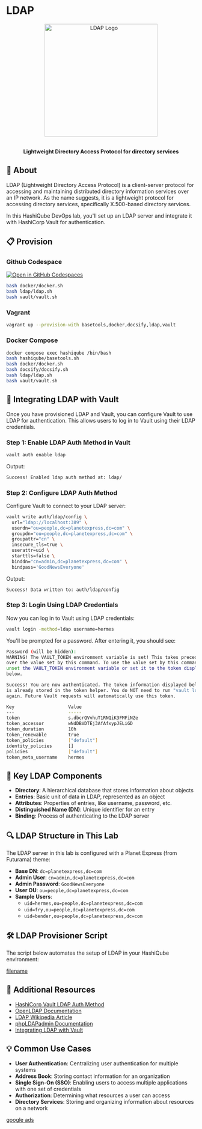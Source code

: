 # LDAP

<div align="center">
  <img src="images/ldap-logo.png" alt="LDAP Logo" width="300px">
  <br><br>
  <p><strong>Lightweight Directory Access Protocol for directory services</strong></p>
</div>

## 🚀 About

LDAP (Lightweight Directory Access Protocol) is a client-server protocol for accessing and maintaining distributed directory information services over an IP network. As the name suggests, it is a lightweight protocol for accessing directory services, specifically X.500-based directory services.

In this HashiQube DevOps lab, you'll set up an LDAP server and integrate it with HashiCorp Vault for authentication.

## 📋 Provision

<!-- tabs:start -->

### **Github Codespace**

[![Open in GitHub Codespaces](https://github.com/codespaces/badge.svg)](https://codespaces.new/star3am/hashiqube?quickstart=1)

```bash
bash docker/docker.sh
bash ldap/ldap.sh
bash vault/vault.sh
```

### **Vagrant**

```bash
vagrant up --provision-with basetools,docker,docsify,ldap,vault
```

### **Docker Compose**

```bash
docker compose exec hashiqube /bin/bash
bash hashiqube/basetools.sh
bash docker/docker.sh
bash docsify/docsify.sh
bash ldap/ldap.sh
bash vault/vault.sh
```

<!-- tabs:end -->

## 🔐 Integrating LDAP with Vault

Once you have provisioned LDAP and Vault, you can configure Vault to use LDAP for authentication. This allows users to log in to Vault using their LDAP credentials.

### Step 1: Enable LDAP Auth Method in Vault

```bash
vault auth enable ldap
```

Output:

```bash
Success! Enabled ldap auth method at: ldap/
```

### Step 2: Configure LDAP Auth Method

Configure Vault to connect to your LDAP server:

```bash
vault write auth/ldap/config \
  url="ldap://localhost:389" \
  userdn="ou=people,dc=planetexpress,dc=com" \
  groupdn="ou=people,dc=planetexpress,dc=com" \
  groupattr="cn" \
  insecure_tls=true \
  userattr=uid \
  starttls=false \
  binddn="cn=admin,dc=planetexpress,dc=com" \
  bindpass='GoodNewsEveryone'
```

Output:

```bash
Success! Data written to: auth/ldap/config
```

### Step 3: Login Using LDAP Credentials

Now you can log in to Vault using LDAP credentials:

```bash
vault login -method=ldap username=hermes
```

You'll be prompted for a password. After entering it, you should see:

```bash
Password (will be hidden):
WARNING! The VAULT_TOKEN environment variable is set! This takes precedence
over the value set by this command. To use the value set by this command,
unset the VAULT_TOKEN environment variable or set it to the token displayed
below.

Success! You are now authenticated. The token information displayed below
is already stored in the token helper. You do NOT need to run "vault login"
again. Future Vault requests will automatically use this token.

Key                    Value
---                    -----
token                  s.dbcrQVvhuT1RNQiK3FMFiNZe
token_accessor         wNdDBVDTEj3AfAfxypJELiGD
token_duration         10h
token_renewable        true
token_policies         ["default"]
identity_policies      []
policies               ["default"]
token_meta_username    hermes
```

## 🧩 Key LDAP Components

- **Directory**: A hierarchical database that stores information about objects
- **Entries**: Basic unit of data in LDAP, represented as an object
- **Attributes**: Properties of entries, like username, password, etc.
- **Distinguished Name (DN)**: Unique identifier for an entry
- **Binding**: Process of authenticating to the LDAP server

## 🔍 LDAP Structure in This Lab

The LDAP server in this lab is configured with a Planet Express (from Futurama) theme:

- **Base DN**: `dc=planetexpress,dc=com`
- **Admin User**: `cn=admin,dc=planetexpress,dc=com`
- **Admin Password**: `GoodNewsEveryone`
- **User OU**: `ou=people,dc=planetexpress,dc=com`
- **Sample Users**:
  - `uid=hermes,ou=people,dc=planetexpress,dc=com`
  - `uid=fry,ou=people,dc=planetexpress,dc=com`
  - `uid=bender,ou=people,dc=planetexpress,dc=com`

## 🛠️ LDAP Provisioner Script

The script below automates the setup of LDAP in your HashiQube environment:

[filename](ldap.sh ':include :type=code')

## 🔗 Additional Resources

- [HashiCorp Vault LDAP Auth Method](https://www.vaultproject.io/docs/auth/ldap.html)
- [OpenLDAP Documentation](https://www.openldap.org/doc/)
- [LDAP Wikipedia Article](https://en.wikipedia.org/wiki/Lightweight_Directory_Access_Protocol)
- [phpLDAPadmin Documentation](http://phpldapadmin.sourceforge.net/wiki/index.php/Main_Page)
- [Integrating LDAP with Vault](https://learn.hashicorp.com/tutorials/vault/ldap-auth)

## 💡 Common Use Cases

- **User Authentication**: Centralizing user authentication for multiple systems
- **Address Book**: Storing contact information for an organization
- **Single Sign-On (SSO)**: Enabling users to access multiple applications with one set of credentials
- **Authorization**: Determining what resources a user can access
- **Directory Services**: Storing and organizing information about resources on a network

[google ads](../googleads.html ':include :type=iframe width=100% height=300px')